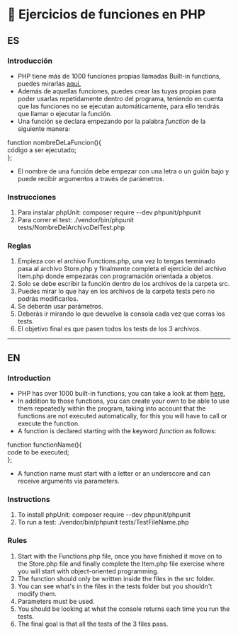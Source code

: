 # 🎡 Ejercicios de funciones en PHP

## ES

### Introducción
- PHP tiene más de 1000 funciones propias llamadas Built-in functions, puedes mirarlas <a href='https://www.w3schools.com/php/php_ref_overview.asp'>aquí.</a>
- Además de aquellas funciones, puedes crear las tuyas propias para poder usarlas repetidamente dentro del programa, teniendo en cuenta que las funciones no se ejecutan automáticamente, para ello tendrás que llamar o ejecutar la función.
- Una función se declara empezando por la palabra <i>function</i> de la siguiente manera:

function nombreDeLaFuncion(){</br>
  código a ser ejecutado;</br>
};

- El nombre de una función debe empezar con una letra o un guión bajo y puede recibir argumentos a través de parámetros. 

### Instrucciones

1. Para instalar phpUnit: composer require --dev phpunit/phpunit
2. Para correr el test: ./vendor/bin/phpunit tests/NombreDelArchivoDelTest.php

### Reglas

1. Empieza con el archivo Functions.php, una vez lo tengas terminado pasa al archivo Store.php y finalmente completa el ejercicio del archivo Item.php donde empezarás con programación orientada a objetos.
2. Solo se debe escribir la función dentro de los archivos de la carpeta src.
3. Puedes mirar lo que hay en los archivos de la carpeta tests pero no podrás modificarlos.
4. Se deberán usar parámetros.
5. Deberás ir mirando lo que devuelve la consola cada vez que corras los tests.
6. El objetivo final es que pasen todos los tests de los 3 archivos.
---

## EN

### Introduction
- PHP has over 1000 built-in functions, you can take a look at them <a href='https://www.w3schools.com/php/php_ref_overview.asp'>here.</a>
- In addition to those functions, you can create your own to be able to use them repeatedly within the program, taking into account that the functions are not executed automatically, for this you will have to call or execute the function.
- A function is declared starting with the keyword <i>function</i> as follows:

function functionName(){</br>
  code to be executed;</br>
};

- A function name must start with a letter or an underscore and can receive arguments via parameters.


### Instructions
1. To install phpUnit: composer require --dev phpunit/phpunit
2. To run a test: ./vendor/bin/phpunit tests/TestFileName.php

### Rules
1. Start with the Functions.php file, once you have finished it move on to the Store.php file and finally complete the Item.php file exercise where you will start with object-oriented programming.
2. The function should only be written inside the files in the src folder.
3. You can see what's in the files in the tests folder but you shouldn't modify them.
4. Parameters must be used.
5. You should be looking at what the console returns each time you run the tests.
6. The final goal is that all the tests of the 3 files pass.

